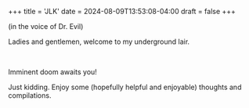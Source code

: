 +++
title = 'JLK'
date = 2024-08-09T13:53:08-04:00
draft = false
+++

(in the voice of Dr. Evil)

Ladies and gentlemen, welcome to my underground lair.

<br>

Imminent doom awaits you!

Just kidding. Enjoy some (hopefully helpful and enjoyable) thoughts and compilations.
